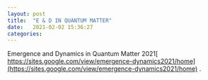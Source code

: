 ```yaml
---
layout: post
title:  "E & D IN QUANTUM MATTER"
date:   2021-02-02 15:36:27
categories: 
---
```


Emergence and Dynamics in Quantum Matter 2021[  https://sites.google.com/view/emergence-dynamics2021/home](https://sites.google.com/view/emergence-dynamics2021/home) .

 
